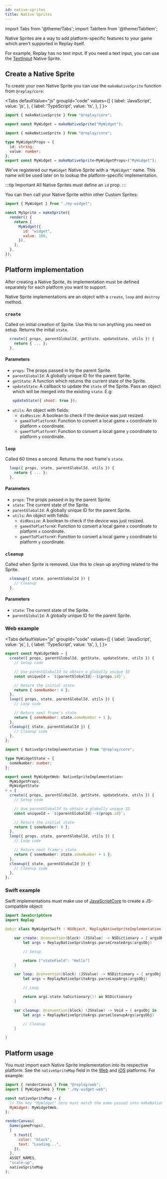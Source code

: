 ```yaml
---
id: native-sprites
title: Native Sprites
---
```


import Tabs from '@theme/Tabs';
import TabItem from '@theme/TabItem';

Native Sprites are a way to add platform-specific features to your game which aren't supported in Replay itself.

For example, Replay has no text input. If you need a text input, you can use the [TextInput](text-input.md) Native Sprite.

## Create a Native Sprite

To create your own Native Sprite you can use the `makeNativeSprite` function from `@replay/core`:

<Tabs
  defaultValue="js"
  groupId="code"
  values={[
    { label: 'JavaScript', value: 'js', },
    { label: 'TypeScript', value: 'ts', },
  ]
}>
<TabItem value="js">

```js
import { makeNativeSprite } from "@replay/core";

export const MyWidget = makeNativeSprite("MyWidget");
```

</TabItem>
<TabItem value="ts">

```ts
import { makeNativeSprite } from "@replay/core";

type MyWidgetProps = {
  id: string;
  value: number;
};
export const MyWidget = makeNativeSprite<MyWidgetProps>("MyWidget");
```

</TabItem>
</Tabs>

We've registered our `MyWidget` Native Sprite with a `"MyWidget"` name. This name will be used later on to lookup the platform-specific implementation.

:::tip Important
All Native Sprites must define an `id` prop.
:::

You can then call your Native Sprite within other Custom Sprites:

```js
import { MyWidget } from "./my-widget";

const MySprite = makeSprite({
  render() {
    return [
      MyWidget({
        id: "widget",
        value: 100,
      }),
    ];
  },
});
```

## Platform implementation

After creating a Native Sprite, its implementation must be defined separately for each platform you want to support.

Native Sprite implementations are an object with a `create`, `loop` and `destroy` method.

### `create`

Called on initial creation of Sprite. Use this to run anything you need on setup. Returns the initial `state`.

```js
  create({ props, parentGlobalId, getState, updateState, utils }) {
    return { ... };
  },
```

#### Parameters

- `props`: The props passed in by the parent Sprite.
- `parentGlobalId`: A globally unique ID for the parent Sprite.
- `getState`: A function which returns the current state of the Sprite.
- `updateState`: A callback to update the `state` of the Sprite. Pass an object which will be merged into the existing `state`. E.g:
   ```js
   updateState({ shoot: true });
   ```
- `utils`: An object with fields:
  - `didResize`: A boolean to check if the device was just resized.
  - `gameXToPlatformX`: Function to convert a local game `x` coordinate to platform `x` coordinate.
  - `gameYToPlatformY`: Function to convert a local game `y` coordinate to platform `y` coordinate.

### `loop`

Called 60 times a second. Returns the next frame's `state`.

```js
  loop({ props, state, parentGlobalId, utils }) {
    return { ... };
  },
```

#### Parameters

- `props`: The props passed in by the parent Sprite.
- `state`: The current state of the Sprite.
- `parentGlobalId`: A globally unique ID for the parent Sprite.
- `utils`: An object with fields:
  - `didResize`: A boolean to check if the device was just resized.
  - `gameXToPlatformX`: Function to convert a local game `x` coordinate to platform `x` coordinate.
  - `gameYToPlatformY`: Function to convert a local game `y` coordinate to platform `y` coordinate.

### `cleanup`

Called when Sprite is removed. Use this to clean up anything related to the Sprite.

```js
  cleanup({ state, parentGlobalId }) {
    // Cleanup
  },
```

#### Parameters

- `state`: The current state of the Sprite.
- `parentGlobalId`: A globally unique ID for the parent Sprite.

### Web example

<Tabs
  defaultValue="js"
  groupId="code"
  values={[
    { label: 'JavaScript', value: 'js', },
    { label: 'TypeScript', value: 'ts', },
  ]
}>
<TabItem value="js">

```js
export const MyWidgetWeb = {
  create({ props, parentGlobalId, getState, updateState, utils }) {
    // Setup code

    // Use parentGlobalId to obtain a globally unique ID
    const uniqueId = `${parentGlobalId}--${props.id}`;

    // Return the initial state
    return { someNumber: 0 };
  },
  loop({ props, state, parentGlobalId, utils }) {
    // Loop code

    // Return next frame's state
    return { someNumber: state.someNumber + 1 };
  },
  cleanup({ state, parentGlobalId }) {
    // Cleanup code
  },
};
```

</TabItem>
<TabItem value="ts">

```ts
import { NativeSpriteImplementation } from "@replay/core";

type MyWidgetState = {
  someNumber: number;
};

export const MyWidgetWeb: NativeSpriteImplementation<
  MyWidgetProps,
  MyWidgetState
> = {
  create({ props, parentGlobalId, getState, updateState, utils }) {
    // Setup code

    // Use parentGlobalId to obtain a globally unique ID
    const uniqueId = `${parentGlobalId}--${props.id}`;

    // Return the initial state
    return { someNumber: 0 };
  },
  loop({ props, state, parentGlobalId, utils }) {
    // Loop code

    // Return next frame's state
    return { someNumber: state.someNumber + 1 };
  },
  cleanup({ state, parentGlobalId }) {
    // Cleanup code
  },
};
```

</TabItem>
</Tabs>

### Swift example

Swift implementations must make use of [JavaScriptCore](https://nshipster.com/javascriptcore) to create a JS-compatible object:

```swift
import JavaScriptCore
import Replay

@objc class MyWidgetSwift : NSObject, ReplayNativeSpriteImplementation {

    var create: @convention(block) (JSValue) -> NSDictionary = { argsObj in
        let args = ReplayNativeSpriteArgs.parseCreateArgs(argsObj)

        // Setup

        return ["stateField": "Hello"]
    }

    var loop: @convention(block) (JSValue) -> NSDictionary = { argsObj in
        let args = ReplayNativeSpriteArgs.parseLoopArgs(argsObj)

        // Loop

        return args.state.toDictionary()! as NSDictionary
    }

    var cleanup: @convention(block) (JSValue) -> Void = { argsObj in
        let args = ReplayNativeSpriteArgs.parseCleanupArgs(argsObj)

        // Cleanup
    }

}
```

## Platform usage

You must import each Native Sprite implementation into its respective platform. See the `nativeSpriteMap` field in the [Web](web.md) and [iOS](ios.md) platforms. For example:

```js
import { renderCanvas } from "@replay/web";
import { MyWidgetWeb } from "./my-widget-web";

const nativeSpriteMap = {
  // The key "MyWidget" here must match the name passed into makeNativeSprite
  MyWidget: MyWidgetWeb,
};

renderCanvas(
  Game(gameProps),
  [
    t.text({
      color: "black",
      text: "Loading...",
    }),
  ],
  ASSET_NAMES,
  "scale-up",
  nativeSpriteMap
);
```
